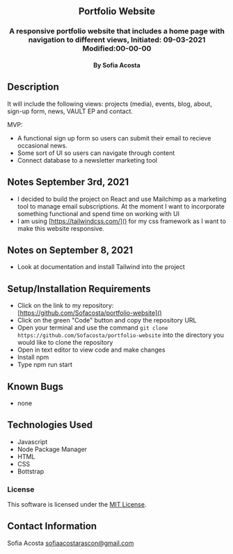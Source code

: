 <div align="center">

## Portfolio Website 

</div>

<h3 align="center">A responsive portfolio website that includes a home page with navigation to different views, Initiated: 09-03-2021 Modified:00-00-00</h3>
<h4 align="center"> By Sofia Acosta</h4>

## Description
It will include the following views: projects (media), events, blog, about, sign-up form, news, VAULT EP and contact. 

MVP: 
- A functional sign up form so users can submit their email to recieve occasional news. 
- Some sort of UI so users can navigate through content
- Connect database to a newsletter marketing tool 

## Notes September 3rd, 2021
- I decided to build the project on React and use Mailchimp as a marketing tool to manage email subscriptions. At the moment I want to incorporate something functional and spend time on working with UI
- I am using [https://tailwindcss.com/]() for my css framework as I want to make this website responsive.
## Notes on September 8, 2021
- Look at documentation and install Tailwind into the project


## Setup/Installation Requirements
- Click on the link to my repository: [https://github.com/Sofacosta/portfolio-website]()
- Click on the green "Code" button and copy the repository URL
- Open your terminal and use the command `git clone https://github.com/Sofacosta/portfolio-website` into the directory you would like to clone the repository
- Open in text editor to view code and make changes
- Install npm
- Type npm run start

## Known Bugs
- none

## Technologies Used

- Javascript
- Node Package Manager 
- HTML
- CSS
- Bottstrap

### License

This software is licensed under the [MIT License](https://choosealicense.com/licenses/mit/).

## Contact Information 
Sofia Acosta sofiaacostarascon@gmail.com